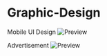 # Graphic-Design


Mobile UI Design
<img src="https://drive.google.com/uc?id=1ik2I792kOc8cOgiIfA34O89jRliK8GVf" alt="Preview" style="max-width: 100%; height: auto;">


Advertisement
<img src="https://drive.google.com/uc?id=1cJmHOAMDPy2vUP75r9ROPeBQl17Y2r4E" alt="Preview" style="max-width: 100%; height: auto;">


